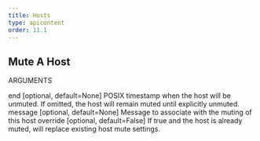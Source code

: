 ```yaml
---
title: Hosts
type: apicontent
order: 11.1
---
```


## Mute A Host
ARGUMENTS

end [optional, default=None]
POSIX timestamp when the host will be unmuted. If omitted, the host will remain muted until explicitly unmuted.
message [optional, default=None]
Message to associate with the muting of this host
override [optional, default=False]
If true and the host is already muted, will replace existing host mute settings.